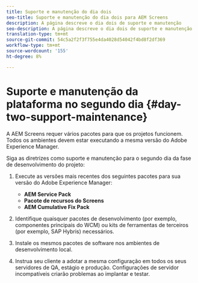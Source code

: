 ```yaml
---
title: Suporte e manutenção do dia dois
seo-title: Suporte e manutenção do dia dois para AEM Screens
description: A página descreve o dia dois de suporte e manutenção
seo-description: A página descreve o dia dois de suporte e manutenção
translation-type: tm+mt
source-git-commit: 54c5a2f2f3f755e4da4028d54042f4bd8f2df369
workflow-type: tm+mt
source-wordcount: '155'
ht-degree: 8%

---
```



# Suporte e manutenção da plataforma no segundo dia {#day-two-support-maintenance}

A AEM Screens requer vários pacotes para que os projetos funcionem. Todos os ambientes devem estar executando a mesma versão do Adobe Experience Manager.

Siga as diretrizes como suporte e manutenção para o segundo dia da fase de desenvolvimento do projeto:

1. Execute as versões mais recentes dos seguintes pacotes para sua versão do Adobe Experience Manager:

   * **AEM Service Pack**
   * **Pacote de recursos do Screens**
   * **AEM Cumulative Fix Pack**

1. Identifique quaisquer pacotes de desenvolvimento (por exemplo, componentes principais do WCM) ou kits de ferramentas de terceiros (por exemplo, SAP Hybris) necessários.

1. Instale os mesmos pacotes de software nos ambientes de desenvolvimento local.

1. Instrua seu cliente a adotar a mesma configuração em todos os seus servidores de QA, estágio e produção. Configurações de servidor incompatíveis criarão problemas ao implantar e testar.
